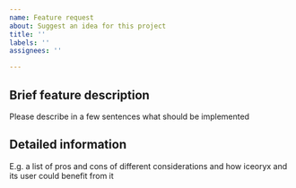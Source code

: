 ```yaml
---
name: Feature request
about: Suggest an idea for this project
title: ''
labels: ''
assignees: ''

---
```


## Brief feature description

Please describe in a few sentences what should be implemented

## Detailed information

E.g. a list of pros and cons of different considerations and how iceoryx and its user could benefit from it
